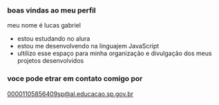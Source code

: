 ### boas vindas ao meu perfil 

meu nome é lucas gabriel

- estou estudando no alura
- estou me desenvolvendo na linguajem JavaScript
- ultilizo esse espaço para minha organização e divulgação dos meus projetos desenvolvidos 

### voce pode etrar em contato comigo por 

00001105856409sp@al.educacao.sp.gov.br
